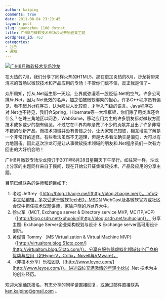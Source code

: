 ```yaml
---
author: kaiping
comments: true
date: 2011-08-04 23:20:45
layout: post
slug: guangzhou_1108_dotnet
title: 广州8月微软技术专​​场沙龙开始征集主题
wordpress_id: 763
categories:
- 公告
- 通知
---
```


[![广州8月微软技术专​​场沙龙](http://techparty-media.qiniudn.com/2011/08/Microsoft_231-300x199.jpg)](http://techparty-media.qiniudn.com/2011/08/Microsoft_231.jpg)

在火热的7月，我们分享了同样火热的HTML5。那在更加炎热的8月，沙龙将带来清凉的首场以微软技术和产品应用的专场！不管你们信不信，反正我是信了~

众所周知，打从.Net诞生那一天起，业界就弥漫着一股贬低.Net的空气。许多公司排斥.Net，因为.Net低效的名声，加之怕被微软绑架的担心。许多C++程序员有偏见，看不起.Net程序员，认为那些人比较菜，才学入门级的语言。Java程序员对.Net也不待见，我们会Spring，Hibernate等一大堆框架，你们除了用类库还会什么？在珠三角地区以网游，WebGame，移动应用为主的许多朋友都对微软方面技术或多或少的抱有偏见，不过它在IT界内却是做了不少的贡献并且出了许多非常不错的创新产品。而技术领域并没有贵贱之分，让大家知己知彼，相互增进了解是一个非常好的途径。有些看法虽然不无道理，但是大多看法确实是偏见，大可以有力地回击。因此这次沙龙可是让从事微软技术领域的朋友和.Net程序员们一次有力回击的大好机会哟！

广州8月微软专场沙龙预订于2011年8月28日星期天下午举行。如往常一样，沙龙上分享的主题同样来自于民间，现在开始公开征集微软技术，产品及应用的分享主题。

目前已经联系的讲师和题目如下:

1. 老赵 Jeffrey（[http://blog.zhaojie.me/](http://blog.zhaojie.me/)）。InfoQ中文站编辑，多次受邀于微软TechED，MSDN WebCast及各微软官方或社区会议中担任技术议题讲师，家喻户晓的.Net界大牛。
2. 徐火军（MCT, Exchange server & Directory service MVP, MCITP,VCP) （[http://blog.csdn.net/xuhuojun](http://blog.csdn.net/xuhuojun)）。 分享主题: Exchange Server企业架构规划与设计 & Exchange server高可用设计剖析。
3. 黄俊贤 Tommy （MS Virtualization & Virtual Machine MVP）（[http://virtualtom.blog.51cto.com/](http://virtualtom.blog.51cto.com/)）。分享在服务器虚拟化领域各个厂商的优势与应用（如HyperV，Critix，Novell与VMware）。
4. （非技术分享）乐柚团队（[http://www.leyoe.com/](http://www.leyoe.com/)）。讲述四位充满激情的年轻小伙以 .Net 技术为主的创业经历。

欢迎大家踊跃报名，有志分享的同学请直接回复，或通过邮件直接联系 [ken.kaiping@gmail.com](mailto:ken.kaiping@gmail.com) 。
